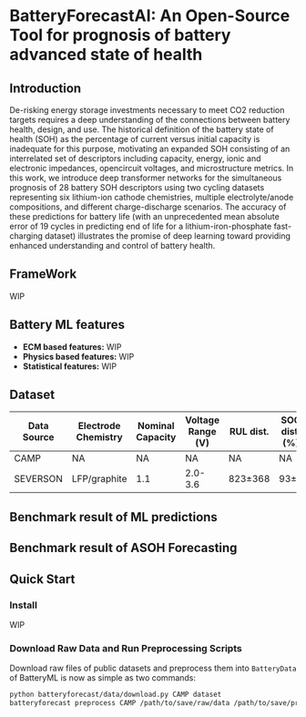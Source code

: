 # BatteryForecastAI: An Open-Source Tool for prognosis of battery advanced state of health

## Introduction

De-risking energy storage investments necessary to meet CO2 reduction targets requires a deep understanding of the connections between battery health, design, and use. The historical definition of the battery state of health (SOH) as the percentage of current versus initial capacity is inadequate for this purpose, motivating an expanded SOH consisting of an interrelated set of descriptors including capacity, energy, ionic and electronic impedances, opencircuit voltages, and microstructure metrics. In this work, we introduce deep transformer networks for the simultaneous prognosis of 28 battery SOH descriptors using two cycling datasets representing six lithium-ion cathode chemistries, multiple electrolyte/anode compositions, and different charge-discharge scenarios. The accuracy of these predictions for battery life (with an unprecedented mean absolute error of 19 cycles in predicting end of life for a lithium-iron-phosphate fast-charging dataset) illustrates the promise of deep learning toward providing enhanced understanding and control of battery health.


## FrameWork

WIP

## Battery ML features

- **ECM based features:** WIP
- **Physics based features:** WIP
- **Statistical features:** WIP

## Dataset

| Data Source | Electrode Chemistry | Nominal Capacity | Voltage Range (V) | RUL dist. | SOC dist. (%) | SOH dist. (%) | Cell Count |  
|---|---|---|---|---|---|---|---|  
| CAMP | NA | NA | NA | NA | NA | NA | NA |  
| SEVERSON | LFP/graphite | 1.1 | 2.0-3.6 | 823±368 | 93±7 | 36±36 | 180 |

## Benchmark result of ML predictions

## Benchmark result of ASOH Forecasting


## Quick Start

### Install

WIP

### Download Raw Data and Run Preprocessing Scripts
<!-- Download the raw data and execute the preprocessing scripts as per the provided [instruction](./dataprepare.md). You can also use the code below to download public datasets and convert them to BatteryML's uniform data format. -->
Download raw files of public datasets and preprocess them into `BatteryData` of BatteryML is now as simple as two commands:

```bash
python batteryforecast/data/download.py CAMP dataset
batteryforecast preprocess CAMP /path/to/save/raw/data /path/to/save/processed/data
```
